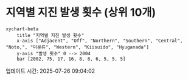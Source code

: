 # 지역별 지진 발생 횟수 (상위 10개)

```mermaid
xychart-beta
    title "지역별 지진 발생 횟수"
    x-axis ["Adjacent", "Off", "Northern", "Southern", "Central", "Noto,", "미분류", "Western", "Kiisuido", "Hyuganada"]
    y-axis "발생 횟수" 0 --> 2004
    bar [2002, 75, 17, 16, 8, 8, 6, 5, 5, 5]
```

업데이트 시간: 2025-07-26 09:04:02
